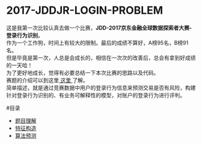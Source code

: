 2017-JDDJR-LOGIN-PROBLEM
==========================
这是我第一次比较认真去做一个比赛，<b>JDD-2017京东金融全球数据探索者大赛-登录行为识别</b>。<br>
作为一个工作狗，时间上有较大的限制。最后的成绩不算好，A榜95名，B榜91名。<br>
但是毕竟是第一次，人总是会成长的，相信在一次次的改善后，总会有拿到好成绩的一天哈！<br>
为了更好地成长，觉得有必要总结一下本次比赛的思路以及代码。<br>
赛题的介绍可以到这里<a href = 'http://jddjr.jd.com/item/1 '> 这里 </a>了解。<br>
简单描述，就是通过竞赛数据中用户的登录行为信息来预测交易是否有风险，构建针对登录行为识别的、有业务可解释性的模型，对账户的登录行为进行评判。<br>

#目录
* [题目理解](#横线)
* [特征构造](#标题)
* [算法预测](#文本)
    
